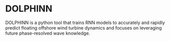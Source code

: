 # DOLPHINN
DOLPHINN is a python tool that trains RNN models to accurately and rapidly predict floating offshore wind turbine dynamics and focuses on leveraging future phase-resolved wave knowledge. 
